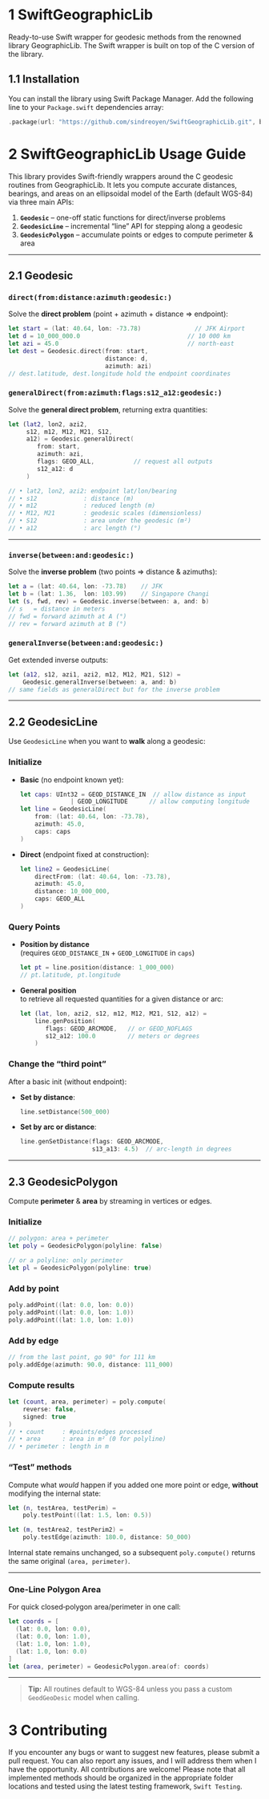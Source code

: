 # 1 SwiftGeographicLib
Ready-to-use Swift wrapper for geodesic methods from the renowned library GeographicLib. The Swift wrapper is built on top of the C version of the library.
 
## 1.1 Installation
You can install the library using Swift Package Manager. Add the following line to your `Package.swift` dependencies array:

```swift
.package(url: "https://github.com/sindreoyen/SwiftGeographicLib.git", branch: "main")
```

# 2 SwiftGeographicLib Usage Guide

This library provides Swift-friendly wrappers around the C geodesic routines from GeographicLib. It lets you compute accurate distances, bearings, and areas on an ellipsoidal model of the Earth (default WGS-84) via three main APIs:

1. **`Geodesic`** – one-off static functions for direct/inverse problems  
2. **`GeodesicLine`** – incremental “line” API for stepping along a geodesic  
3. **`GeodesicPolygon`** – accumulate points or edges to compute perimeter & area  

---

## 2.1 Geodesic

### `direct(from:distance:azimuth:geodesic:)`

Solve the **direct problem** (point + azimuth + distance ⇒ endpoint):

```swift
let start = (lat: 40.64, lon: -73.78)               // JFK Airport
let d = 10_000_000.0                              // 10 000 km
let azi = 45.0                                    // north-east
let dest = Geodesic.direct(from: start,
                           distance: d,
                           azimuth: azi)
// dest.latitude, dest.longitude hold the endpoint coordinates
```

### `generalDirect(from:azimuth:flags:s12_a12:geodesic:)`

Solve the **general direct problem**, returning extra quantities:

```swift
let (lat2, lon2, azi2,
     s12, m12, M12, M21, S12,
     a12) = Geodesic.generalDirect(
        from: start,
        azimuth: azi,
        flags: GEOD_ALL,           // request all outputs
        s12_a12: d
     )

// • lat2, lon2, azi2: endpoint lat/lon/bearing  
// • s12             : distance (m)  
// • m12             : reduced length (m)  
// • M12, M21        : geodesic scales (dimensionless)  
// • S12             : area under the geodesic (m²)  
// • a12             : arc length (°)
```

---

### `inverse(between:and:geodesic:)`

Solve the **inverse problem** (two points ⇒ distance & azimuths):

```swift
let a = (lat: 40.64, lon: -73.78)    // JFK
let b = (lat: 1.36,  lon: 103.99)    // Singapore Changi
let (s, fwd, rev) = Geodesic.inverse(between: a, and: b)
// s   = distance in meters
// fwd = forward azimuth at A (°)
// rev = forward azimuth at B (°)
```

### `generalInverse(between:and:geodesic:)`

Get extended inverse outputs:

```swift
let (a12, s12, azi1, azi2, m12, M12, M21, S12) =
    Geodesic.generalInverse(between: a, and: b)
// same fields as generalDirect but for the inverse problem
```

---

## 2.2 GeodesicLine

Use `GeodesicLine` when you want to **walk** along a geodesic:

### Initialize

- **Basic** (no endpoint known yet):

  ```swift
  let caps: UInt32 = GEOD_DISTANCE_IN  // allow distance as input
                | GEOD_LONGITUDE      // allow computing longitude
  let line = GeodesicLine(
      from: (lat: 40.64, lon: -73.78),
      azimuth: 45.0,
      caps: caps
  )
  ```

- **Direct** (endpoint fixed at construction):

  ```swift
  let line2 = GeodesicLine(
      directFrom: (lat: 40.64, lon: -73.78),
      azimuth: 45.0,
      distance: 10_000_000,
      caps: GEOD_ALL
  )
  ```

### Query Points

- **Position by distance**  
  (requires `GEOD_DISTANCE_IN` + `GEOD_LONGITUDE` in `caps`)

  ```swift
  let pt = line.position(distance: 1_000_000)
  // pt.latitude, pt.longitude
  ```

- **General position**  
  to retrieve all requested quantities for a given distance or arc:

  ```swift
  let (lat, lon, azi2, s12, m12, M12, M21, S12, a12) =
      line.genPosition(
         flags: GEOD_ARCMODE,   // or GEOD_NOFLAGS
         s12_a12: 100.0         // meters or degrees
      )
  ```

### Change the “third point”

After a basic init (without endpoint):

- **Set by distance**:
  ```swift
  line.setDistance(500_000)
  ```
- **Set by arc or distance**:
  ```swift
  line.genSetDistance(flags: GEOD_ARCMODE,
                      s13_a13: 4.5)  // arc-length in degrees
  ```

---

## 2.3 GeodesicPolygon

Compute **perimeter** & **area** by streaming in vertices or edges.

### Initialize

```swift
// polygon: area + perimeter
let poly = GeodesicPolygon(polyline: false)

// or a polyline: only perimeter
let pl = GeodesicPolygon(polyline: true)
```

### Add by point

```swift
poly.addPoint((lat: 0.0, lon: 0.0))
poly.addPoint((lat: 0.0, lon: 1.0))
poly.addPoint((lat: 1.0, lon: 1.0))
```

### Add by edge

```swift
// from the last point, go 90° for 111 km
poly.addEdge(azimuth: 90.0, distance: 111_000)
```

### Compute results

```swift
let (count, area, perimeter) = poly.compute(
    reverse: false,
    signed: true
)
// • count     : #points/edges processed
// • area      : area in m² (0 for polyline)
// • perimeter : length in m
```

### “Test” methods

Compute what _would_ happen if you added one more point or edge, **without** modifying the internal state:

```swift
let (n, testArea, testPerim) =
    poly.testPoint((lat: 1.5, lon: 0.5))

let (m, testArea2, testPerim2) =
    poly.testEdge(azimuth: 180.0, distance: 50_000)
```

Internal state remains unchanged, so a subsequent `poly.compute()` returns the same original `(area, perimeter)`.

---

### One-Line Polygon Area

For quick closed‐polygon area/perimeter in one call:

```swift
let coords = [
  (lat: 0.0, lon: 0.0),
  (lat: 0.0, lon: 1.0),
  (lat: 1.0, lon: 1.0),
  (lat: 1.0, lon: 0.0)
]
let (area, perimeter) = GeodesicPolygon.area(of: coords)
```

---

> **Tip:** All routines default to WGS-84 unless you pass a custom `GeodGeoDesic` model when calling.
 
# 3 Contributing
If you encounter any bugs or want to suggest new features, please submit a pull request. You can also report any issues, and I will address them when I have the opportunity. All contributions are welcome! Please note that all implemented methods should be organized in the appropriate folder locations and tested using the latest testing framework, `Swift Testing`.
